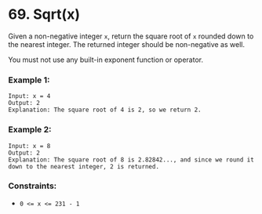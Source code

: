 # 69. Sqrt(x)

Given a non-negative integer `x`, return the square root of `x` rounded down to the nearest integer. The returned integer should be non-negative as well.

You must not use any built-in exponent function or operator.

### Example 1:
```
Input: x = 4
Output: 2
Explanation: The square root of 4 is 2, so we return 2.
```

### Example 2:
```
Input: x = 8
Output: 2
Explanation: The square root of 8 is 2.82842..., and since we round it down to the nearest integer, 2 is returned.
```

### Constraints:
- `0 <= x <= 231 - 1`
